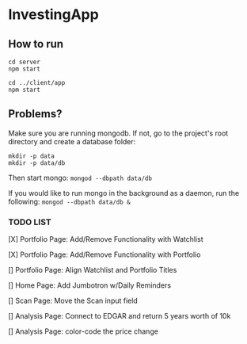 # InvestingApp

## How to run

```
cd server
npm start

cd ../client/app
npm start
```

## Problems?

Make sure you are running mongodb. If not, go to the project's root directory
and create a database folder:

```
mkdir -p data
mkdir -p data/db
```

Then start mongo:
`mongod --dbpath data/db`

If you would like to run mongo in the background as a daemon, run the following:
`mongod --dbpath data/db &`


### TODO LIST
[X] Portfolio Page: Add/Remove Functionality with Watchlist 

[X] Portfolio Page: Add/Remove Functionality with Portfolio

[] Portfolio Page: Align Watchlist and Portfolio Titles

[] Home Page: Add Jumbotron w/Daily Reminders

[] Scan Page: Move the Scan input field

[] Analysis Page: Connect to EDGAR and return 5 years worth of 10k 

[] Analysis Page: color-code the price change
